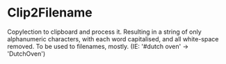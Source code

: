 # Clip2Filename
Copylection to clipboard and process it. Resulting in a string of only alphanumeric characters, with each word capitalised, and all white-space removed. To be used to filenames, mostly. (IE: '#dutch oven' -> 'DutchOven')
